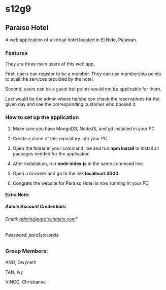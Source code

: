 # s12g9

## Paraiso Hotel
A web application of a virtual hotel located in El Nido, Palawan.

### Features
They are three main users of this web app. 

First, users can register to be a member. They can use membership points to avail the services provided by the hotel.

Second, users can be a guest but points would not be applicable for them.

Last would be the admin where he/she can check the reservations for the given day and see the corresponding customer who booked it. 

### How to set up the application
1. Make sure you have MongoDB, NodeJS, and git installed in your PC

2. Create a clone of this repository into your PC

3. Open the folder in your command line and run **npm install** to install all packages needed for the application

4. After installation, run **node index.js** in the same command line

5. Open a browser and go to the link **localhost:3000** 

6. Congrats the website for Paraiso Hotel is now running in your PC

#### Extra Note:
##### Admin Account Credentials: 
###### Email: admin@paraisohotels.com"
###### Password: para1soHotels

### Group Members:
ANG, Gwyneth

TAN, Ivy

VINCO, Christianne
